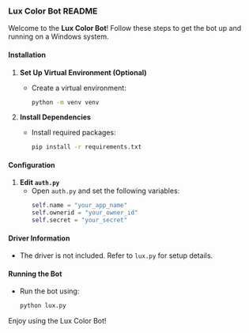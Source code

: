 ### Lux Color Bot README

Welcome to the **Lux Color Bot**! Follow these steps to get the bot up and running on a Windows system.

#### Installation

1. **Set Up Virtual Environment (Optional)**
   - Create a virtual environment:
     ```bash
     python -m venv venv
     ```

2. **Install Dependencies**
   - Install required packages:
     ```bash
     pip install -r requirements.txt
     ```

#### Configuration

1. **Edit `auth.py`**
   - Open `auth.py` and set the following variables:
     ```python
	 self.name = "your_app_name"
     self.ownerid = "your_owner_id"
     self.secret = "your_secret"
     ```

#### Driver Information

- The driver is not included. Refer to `lux.py` for setup details.

#### Running the Bot

- Run the bot using:
  ```bash
  python lux.py
  ```

Enjoy using the Lux Color Bot!
